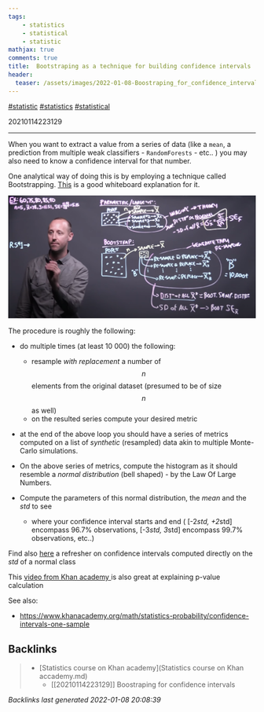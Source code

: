 ```yaml
---
tags:
    - statistics
    - statistical
    - statistic
mathjax: true
comments: true
title:  Bootstraping as a technique for building confidence intervals
header:
  teaser: /assets/images/2022-01-08-Boostraping_for_confidence_intervals_files/stats_boostraping_video.png
---
```


[#statistic](/tags/#statistic) [#statistics](/tags/#statistics) [#statistical](/tags/#statistical)

20210114223129

---


When you want to extract a value from a series of data (like a `mean`, a prediction from multiple weak classifiers - `RandomForests` - etc.. ) you may also need to know a confidence interval for that number.

One analytical way of doing this is by employing a technique called Bootstrapping. [This](https://www.youtube.com/watch?v=O_Fj4q8lgmc) is a good whiteboard explanation for it.

![stats_boostraping_video.png](/assets/images/2022-01-08-Boostraping_for_confidence_intervals_files/stats_boostraping_video.png)

The procedure is roughly the following:
* do multiple times (at least 10 000) the following:
    * resample *with replacement* a number of $$n$$ elements from the original dataset (presumed to be of size $$n$$ as well)
    * on the resulted series compute your desired metric

* at the end of the above loop you should have a series of metrics computed on a list of *synthetic* (resampled) data akin to multiple Monte-Carlo simulations.
* On the above series of metrics, compute the histogram as it should resemble a *normal distribution* (bell shaped) - by the Law Of Large Numbers.
* Compute the parameters of this normal distribution, the *mean* and the *std* to see 
    * where your confidence interval starts and end ( [-2*std, +2*std] encompass 96.7% observations, [-3*std, 3*std] encompass 99.7% observations, etc..)


Find also [here](https://sphweb.bumc.bu.edu/otlt/MPH-Modules/BS/BS704_Confidence_Intervals/BS704_Confidence_Intervals_print.html) a refresher on confidence intervals computed directly on the *std* of a normal class  


This [video from Khan academy ](https://www.khanacademy.org/math/statistics-probability/significance-tests-one-sample/more-significance-testing-videos/v/hypothesis-testing-and-p-values)is also great at explaining p-value calculation

See also:
- https://www.khanacademy.org/math/statistics-probability/confidence-intervals-one-sample

## Backlinks

> - [Statistics course on Khan academy](Statistics course on Khan accademy.md)
>   - [[20210114223129]] Boostraping for confidence intervals

_Backlinks last generated 2022-01-08 20:08:39_